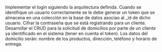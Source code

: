 Implementar el login siguiendo la arquitectura definida. Cuando se identifique un usuario correctamente se le debe generar un token que se almacena en una colección en la base de datos asociao al _id de dicho usuario.
Cifrar la contraseña que se está registrando para un cliente.
Desarrollar el CRUD para la solicitud de domicilios por parte de un cliente ya identificado en el sistema (tener en cuenta el token). Los datos del domicilio serán: nombre de los productos, dirección, teléfono y horario de entrega.
